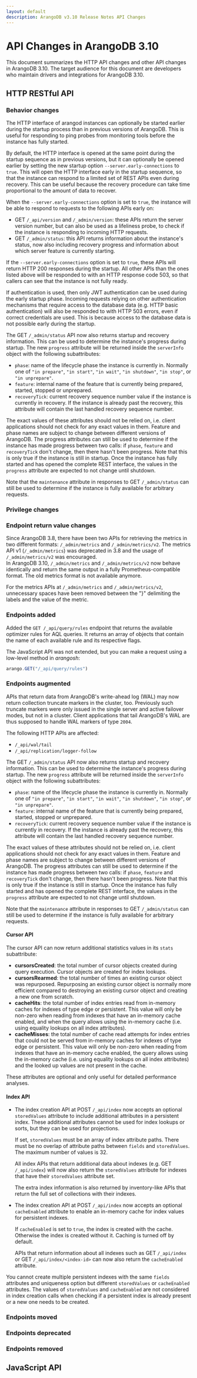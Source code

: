 ```yaml
---
layout: default
description: ArangoDB v3.10 Release Notes API Changes
---
```

API Changes in ArangoDB 3.10
============================

This document summarizes the HTTP API changes and other API changes in ArangoDB 3.10.
The target audience for this document are developers who maintain drivers and
integrations for ArangoDB 3.10.

## HTTP RESTful API

### Behavior changes

The HTTP interface of arangod instances can optionally be started earlier during
the startup process than in previous versions of ArangoDB. This is useful for
responding to ping probes from monitoring tools before the instance has fully started.

By default, the HTTP interface is opened at the same point during the startup
sequence as in previous versions, but it can optionally be opened earlier by setting 
the new startup option `--server.early-connections` to `true`. This will
open the HTTP interface early in the startup sequence, so that the instance can respond
to a limited set of REST APIs even during recovery. This can be useful because the 
recovery procedure can take time proportional to the amount of data to recover.

When the `--server.early-connections` option is set to `true`, the instance will be
able to respond to requests to the following APIs early on:

- GET `/_api/version` and `/_admin/version`: these APIs return the server version 
  number, but can also be used as a lifeliness probe, to check if the instance is
  responding to incoming HTTP requests.
- GET `/_admin/status`: this API returns information about the instance's status, now
  also including recovery progress and information about which server feature is
  currently starting.

If the `--server.early-connections` option is set to `true`, these APIs will return
HTTP 200 responses during the startup. All other APIs than the ones listed above will be 
responded to with an HTTP response code 503, so that callers can see that the instance
is not fully ready.

If authentication is used, then only JWT authentication can be used during the early 
startup phase. Incoming requests relying on other authentication mechanisms that 
require access to the database data (e.g. HTTP basic authentication) will also be 
responded to with HTTP 503 errors, even if correct credentials are used. This is
because access to the database data is not possible early during the startup.

The GET `/_admin/status` API now also returns startup and recovery information. This
can be used to determine the instance's progress during startup. The new `progress`
attribute will be returned inside the `serverInfo` object with the following subattributes:

- `phase`: name of the lifecycle phase the instance is currently in. Normally one of
  `"in prepare"`, `"in start"`, `"in wait"`, `"in shutdown"`, `"in stop"`, or `"in unprepare"`.
- `feature`: internal name of the feature that is currently being prepared, started, 
   stopped or unprepared.
- `recoveryTick`: current recovery sequence number value if the instance is currently in
  recovery. If the instance is already past the recovery, this attribute will contain 
  the last handled recovery sequence number.

The exact values of these attributes should not be relied on, i.e. client applications
should not check for any exact values in them. Feature and phase names are subject to
change between different versions of ArangoDB. 
The progress attributes can still be used to determine if the instance has made progress
between two calls: if `phase`, `feature` and `recoveryTick` don't change, then there hasn't
been progress. Note that this is only true if the instance is still in startup. Once the
instance has fully started and has opened the complete REST interface, the values in the
`progress` attribute are expected to not change until shutdown.

Note that the `maintenance` attribute in responses to GET `/_admin/status` can still be 
used to determine if the instance is fully available for arbitrary requests.

### Privilege changes

### Endpoint return value changes

Since ArangoDB 3.8, there have been two APIs for retrieving the metrics in two different formats: `/_admin/metrics` and `/_admin/metrics/v2`. The metrics API v1 (`/_admin/metrics`) was deprecated in 3.8 and the usage of `/_admin/metrics/v2` was encouraged.  
In ArangoDB 3.10, `/_admin/metrics` and `/_admin/metrics/v2` now behave identically and return the same output in a fully Prometheus-compatible format. The old metrics format is not available anymore.

For the metrics APIs at `/_admin/metrics` and `/_admin/metrics/v2`, unnecessary spaces have been removed between the "}" delimiting the labels and the value of the metric.


### Endpoints added

Added the `GET /_api/query/rules` endpoint that returns the available
optimizer rules for AQL queries. It returns an array of objects that contain
the name of each available rule and its respective flags.

The JavaScript API was not extended, but you can make a request using a
low-level method in _arangosh_:

```js
arango.GET("/_api/query/rules")
```

### Endpoints augmented

APIs that return data from ArangoDB's write-ahead log (WAL) may now return
collection truncate markers in the cluster, too. Previously such truncate
markers were only issued in the single server and active failover modes, but not
in a cluster. Client applications that tail ArangoDB's WAL are thus supposed
to handle WAL markers of type `2004`.

The following HTTP APIs are affected:
* `/_api/wal/tail`
* `/_api/replication/logger-follow`


The GET `/_admin/status` API now also returns startup and recovery information. This
can be used to determine the instance's progress during startup. The new `progress`
attribute will be returned inside the `serverInfo` object with the following subattributes:

- `phase`: name of the lifecycle phase the instance is currently in. Normally one of
  `"in prepare"`, `"in start"`, `"in wait"`, `"in shutdown"`, `"in stop"`, or `"in unprepare"`.
- `feature`: internal name of the feature that is currently being prepared, started, 
   stopped or unprepared.
- `recoveryTick`: current recovery sequence number value if the instance is currently in
  recovery. If the instance is already past the recovery, this attribute will contain 
  the last handled recovery sequence number.

The exact values of these attributes should not be relied on, i.e. client applications
should not check for any exact values in them. Feature and phase names are subject to
change between different versions of ArangoDB. 
The progress attributes can still be used to determine if the instance has made progress
between two calls: if `phase`, `feature` and `recoveryTick` don't change, then there hasn't
been progress. Note that this is only true if the instance is still in startup. Once the
instance has fully started and has opened the complete REST interface, the values in the
`progress` attribute are expected to not change until shutdown.

Note that the `maintenance` attribute in responses to GET `/_admin/status` can still be 
used to determine if the instance is fully available for arbitrary requests.

#### Cursor API

The cursor API can now return additional statistics values in its `stats` subattribute:

- **cursorsCreated**: the total number of cursor objects created during query execution. Cursor
  objects are created for index lookups.
- **cursorsRearmed**: the total number of times an existing cursor object was repurposed. 
  Repurposing an existing cursor object is normally more efficient compared to destroying an 
  existing cursor object and creating a new one from scratch.
- **cacheHits**: the total number of index entries read from in-memory caches for indexes
  of type edge or persistent. This value will only be non-zero when reading from indexes
  that have an in-memory cache enabled, and when the query allows using the in-memory
  cache (i.e. using equality lookups on all index attributes).
- **cacheMisses**: the total number of cache read attempts for index entries that could not
  be served from in-memory caches for indexes of type edge or persistent. This value will 
  only be non-zero when reading from indexes that have an in-memory cache enabled, the 
  query allows using the in-memory cache (i.e. using equality lookups on all index attributes)
  and the looked up values are not present in the cache.

These attributes are optional and only useful for detailed performance analyses.

#### Index API

- The index creation API at POST `/_api/index` now accepts an optional `storedValues`
  attribute to include additional attributes in a persistent index.
  These additional attributes cannot be used for index lookups or sorts, but they
  can be used for projections.

  If set, `storedValues` must be an array of index attribute paths. There must be no
  overlap of attribute paths between `fields` and `storedValues`. The maximum number
  of values is 32.

  All index APIs that return additional data about indexes (e.g. GET `/_api/index`)
  will now also return the `storedValues` attribute for indexes that have their
  `storedValues` attribute set.

  The extra index information is also returned by inventory-like APIs that return
  the full set of collections with their indexes.

- The index creation API at POST `/_api/index` now accepts an optional `cacheEnabled`
  attribute to enable an in-memory cache for index values for persistent indexes.

  If `cacheEnabled` is set to `true`, the index is created with the cache. Otherwise
  the index is created without it. Caching is turned off by default.

  APIs that return information about all indexes such as GET `/_api/index` 
  or GET `/_api/index/<index-id>` can now also return the `cacheEnabled`
  attribute.

You cannot create multiple persistent indexes with the same `fields` attributes
and uniqueness option but different `storedValues` or `cacheEnabled` attributes.
The values of `storedValues` and `cacheEnabled` are not considered in index
creation calls when checking if a persistent index is already present or a new
one needs to be created.

### Endpoints moved

### Endpoints deprecated

### Endpoints removed

## JavaScript API


